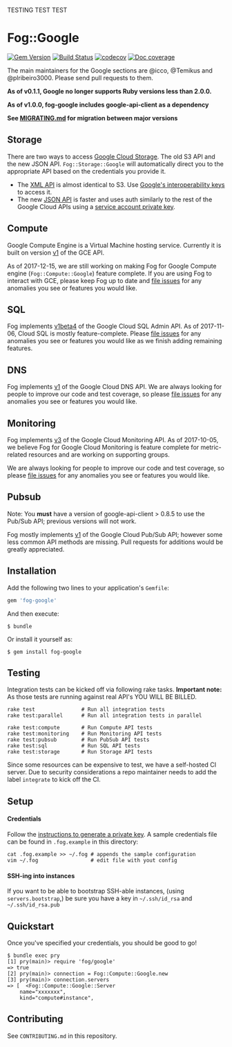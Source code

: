 TESTING TEST TEST
# Fog::Google

[![Gem Version](https://badge.fury.io/rb/fog-google.svg)](http://badge.fury.io/rb/fog-google) [![Build Status](https://travis-ci.org/fog/fog-google.svg?branch=master)](https://travis-ci.org/fog/fog-google) [![codecov](https://codecov.io/gh/fog/fog-google/branch/master/graph/badge.svg)](https://codecov.io/gh/fog/fog-google) [![Doc coverage](https://inch-ci.org/github/fog/fog-google.svg?branch=master)](https://inch-ci.org/github/fog/fog-google)

The main maintainers for the Google sections are @icco, @Temikus and @plribeiro3000. Please send pull requests to them.

**As of v0.1.1, Google no longer supports Ruby versions less than 2.0.0.**

**As of v1.0.0, fog-google includes google-api-client as a dependency**

**See [MIGRATING.md](MIGRATING.md) for migration between major versions**

## Storage

There are two ways to access [Google Cloud Storage](https://cloud.google.com/storage/). The old S3 API and the new JSON API. `Fog::Storage::Google` will automatically direct you to the appropriate API based on the credentials you provide it.

 * The [XML API](https://cloud.google.com/storage/docs/xml-api-overview/) is almost identical to S3. Use [Google's interoperability keys](https://cloud.google.com/storage/docs/migrating#keys) to access it.
 * The new [JSON API](https://cloud.google.com/storage/docs/json_api/) is faster and uses auth similarly to the rest of the Google Cloud APIs using a [service account private key](https://developers.google.com/identity/protocols/OAuth2ServiceAccount).

## Compute

Google Compute Engine is a Virtual Machine hosting service. Currently it is built on version [v1](https://cloud.google.com/compute/docs/reference/v1/) of the GCE API.

As of 2017-12-15, we are still working on making Fog for Google Compute engine (`Fog::Compute::Google`) feature complete. If you are using Fog to interact with GCE, please keep Fog up to date and [file issues](https://github.com/fog/fog-google/issues) for any anomalies you see or features you would like.

## SQL

Fog implements [v1beta4](https://cloud.google.com/sql/docs/mysql/admin-api/v1beta4/) of the Google Cloud SQL Admin API. As of 2017-11-06, Cloud SQL is mostly feature-complete. Please [file issues](https://github.com/fog/fog-google/issues) for any anomalies you see or features you would like as we finish 
adding remaining features. 

## DNS

Fog implements [v1](https://cloud.google.com/dns/api/v1/) of the Google Cloud DNS API. We are always looking for people to improve our code and test coverage, so please [file issues](https://github.com/fog/fog-google/issues) for any anomalies you see or features you would like.

## Monitoring

Fog implements [v3](https://cloud.google.com/monitoring/api/v3/) of the Google Cloud Monitoring API. As of 2017-10-05, we believe Fog for Google Cloud Monitoring is feature complete for metric-related resources and are working on supporting groups. 
 
We are always looking for people to improve our code and test coverage, so please [file issues](https://github.com/fog/fog-google/issues) for any anomalies you see or features you would like.

## Pubsub

Note: You **must** have a version of google-api-client > 0.8.5 to use the Pub/Sub API; previous versions will not work.

Fog mostly implements [v1](https://cloud.google.com/pubsub/docs/reference/rest/) of the Google Cloud Pub/Sub API; however some less common API methods are missing. Pull requests for additions would be greatly appreciated.

## Installation

Add the following two lines to your application's `Gemfile`:

```ruby
gem 'fog-google'
```

And then execute:

```shell
$ bundle
```

Or install it yourself as:

```shell
$ gem install fog-google
```

## Testing

Integration tests can be kicked off via following rake tasks.
**Important note:** As those tests are running against real API's YOU WILL BE BILLED.

```
rake test               # Run all integration tests
rake test:parallel      # Run all integration tests in parallel

rake test:compute       # Run Compute API tests
rake test:monitoring    # Run Monitoring API tests
rake test:pubsub        # Run PubSub API tests
rake test:sql           # Run SQL API tests
rake test:storage       # Run Storage API tests
```

Since some resources can be expensive to test, we have a self-hosted CI server.
Due to security considerations a repo maintainer needs to add the label `integrate` to kick off the CI.

## Setup

#### Credentials

Follow the [instructions to generate a private key](https://cloud.google.com/storage/docs/authentication#generating-a-private-key). A sample credentials file can be found in `.fog.example` in this directory:

```
cat .fog.example >> ~/.fog # appends the sample configuration
vim ~/.fog                 # edit file with yout config
```

#### SSH-ing into instances

If you want to be able to bootstrap SSH-able instances, (using `servers.bootstrap`,) be sure you have a key in `~/.ssh/id_rsa` and `~/.ssh/id_rsa.pub`

## Quickstart

Once you've specified your credentials, you should be good to go!
```
$ bundle exec pry
[1] pry(main)> require 'fog/google'
=> true
[2] pry(main)> connection = Fog::Compute::Google.new
[3] pry(main)> connection.servers
=> [  <Fog::Compute::Google::Server
    name="xxxxxxx",
    kind="compute#instance",
```

## Contributing

See `CONTRIBUTING.md` in this repository.
